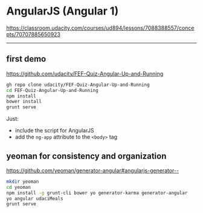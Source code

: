 # AngularJS (Angular 1)

<https://classroom.udacity.com/courses/ud894/lessons/7088388557/concepts/70707885650923>

---

## first demo

<https://github.com/udacity/FEF-Quiz-Angular-Up-and-Running>

```bash
gh repo clone udacity/FEF-Quiz-Angular-Up-and-Running
cd FEF-Quiz-Angular-Up-and-Running
npm install
bower install
grunt serve
```

Just:

- include the script for AngularJS
- add the `ng-app` attribute to the `<body>` tag

## yeoman for consistency and organization

<https://github.com/yeoman/generator-angular#angularjs-generator-->

```bash
mkdir yeoman
cd yeoman
npm install -g grunt-cli bower yo generator-karma generator-angular
yo angular udaciMeals
grunt serve
```
